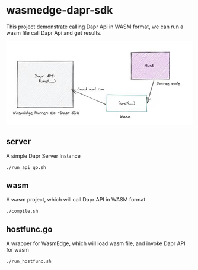 # wasmedge-dapr-sdk

This project demonstrate calling Dapr Api in WASM format, we can run a wasm file call Dapr Api and get results.

![./doc/dapr-wasm-api.jpg](doc/dapr-wasm-api.jpg)

## server 

A simple Dapr Server Instance 

```
./run_api_go.sh
```

## wasm

A wasm project, which will call Dapr API in WASM format 

```
./compile.sh
```

## hostfunc.go 

A wrapper for WasmEdge, which will load wasm file, and invoke Dapr API for wasm 

```
./run_hostfunc.sh
```

